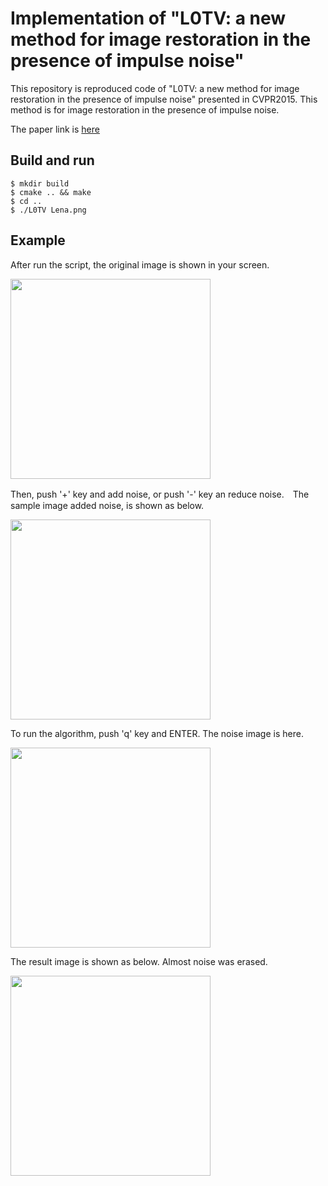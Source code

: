 # Implementation of "L0TV: a new method for image restoration in the presence of impulse noise"

This repository is reproduced code of "L0TV: a new method for image restoration in the 
presence of impulse noise" presented in CVPR2015. This method is for image restoration 
in the presence of impulse noise. 

The paper link is [here](https://www.cv-foundation.org/openaccess/content_cvpr_2015/papers/Yuan_L0TV_A_New_2015_CVPR_paper.pdf)

## Build and run

```
$ mkdir build
$ cmake .. && make
$ cd ..
$ ./L0TV Lena.png
```

## Example

After run the script, the original image is shown in your screen.

<img src="https://user-images.githubusercontent.com/14243883/31289510-ec2ef160-ab03-11e7-8246-83ecf02d2311.jpg" width="320px">

Then, push '+' key and add noise, or push '-' key an reduce noise.　The sample image added noise, is shown as below.

<img src="https://user-images.githubusercontent.com/14243883/31289507-ec0a6afc-ab03-11e7-8c32-3c831e9890d6.jpg" width="320px">

To run the algorithm, push 'q' key and ENTER. The noise image is here.

<img src="https://user-images.githubusercontent.com/14243883/31289508-ec10ca50-ab03-11e7-9f7b-76ee655e781a.jpg" width="320px">

The result image is shown as below. Almost noise was erased.

<img src="https://user-images.githubusercontent.com/14243883/31289509-ec1638c8-ab03-11e7-981e-cfd04fbd6373.jpg" width="320px">
